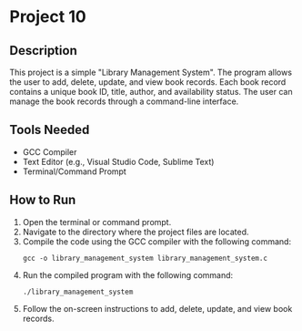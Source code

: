 # Project 10

## Description

This project is a simple "Library Management System". The program allows the user to add, delete, update, and view book records. Each book record contains a unique book ID, title, author, and availability status. The user can manage the book records through a command-line interface.

## Tools Needed

- GCC Compiler
- Text Editor (e.g., Visual Studio Code, Sublime Text)
- Terminal/Command Prompt

## How to Run

1. Open the terminal or command prompt.
2. Navigate to the directory where the project files are located.
3. Compile the code using the GCC compiler with the following command:
   ```
   gcc -o library_management_system library_management_system.c
   ```
4. Run the compiled program with the following command:
   ```
   ./library_management_system
   ```
5. Follow the on-screen instructions to add, delete, update, and view book records.
